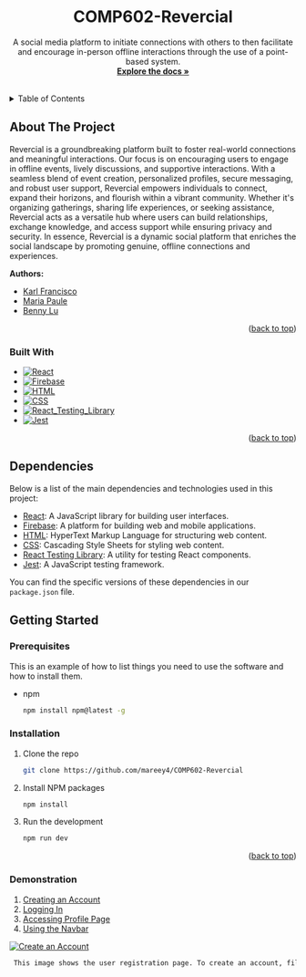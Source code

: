 <h1 align="center">COMP602-Revercial</h3>

  <p align="center">
    A social media platform to initiate connections with others to then facilitate and encourage in-person offline     interactions through the use of a point-based system.
    <br />
    <a href="https://github.com/mareey4/COMP602-Revercial"><strong>Explore the docs »</strong></a>
    <br />
    <br />
  </p>
</div>


<!-- TABLE OF CONTENTS -->
<details>
  <summary>Table of Contents</summary>
  <ol>
    <li>
      <a href="#about-the-project">About The Project</a>
      <ul>
        <li><a href="#built-with">Built With</a></li>
      </ul>
    </li>
    <li>
      <a href="#getting-started">Getting Started</a>
      <ul>
        <li><a href="#prerequisites">Prerequisites</a></li>
        <li><a href="#installation">Installation</a></li>
      </ul>
    </li>
  </ol>
</details>



<!-- ABOUT THE PROJECT -->
## About The Project
Revercial is a groundbreaking platform built to foster real-world connections and meaningful interactions. Our focus is on encouraging users to engage in offline events, lively discussions, and supportive interactions. With a seamless blend of event creation, personalized profiles, secure messaging, and robust user support, Revercial empowers individuals to connect, expand their horizons, and flourish within a vibrant community. Whether it's organizing gatherings, sharing life experiences, or seeking assistance, Revercial acts as a versatile hub where users can build relationships, exchange knowledge, and access support while ensuring privacy and security. In essence, Revercial is a dynamic social platform that enriches the social landscape by promoting genuine, offline connections and experiences.

**Authors:**
- [Karl Francisco](https://github.com/Ph4nt45m)
- [Maria Paule](https://github.com/mareey4)
- [Benny Lu](https://github.com/Benny-Lu)

<p align="right">(<a href="#readme-top">back to top</a>)</p>


### Built With

* [![React][React.js]][React-url]
* [![Firebase][Firebase.js]][Firebase-url]
* [![HTML][HTML.js]][HTML-url]
* [![CSS][CSS.js]][CSS-url]
* [![React_Testing_Library][React_Testing_Library.js]][React_Testing_Library-url]
* [![Jest][Jest.js]][Jest-url]
<p align="right">(<a href="#readme-top">back to top</a>)</p>

## Dependencies

Below is a list of the main dependencies and technologies used in this project:

- [React](https://reactjs.org/): A JavaScript library for building user interfaces.
- [Firebase](https://firebase.google.com/): A platform for building web and mobile applications.
- [HTML](https://developer.mozilla.org/en-US/docs/Web/HTML): HyperText Markup Language for structuring web content.
- [CSS](https://developer.mozilla.org/en-US/docs/Web/CSS): Cascading Style Sheets for styling web content.
- [React Testing Library](https://testing-library.com/docs/react-testing-library/intro/): A utility for testing React components.
- [Jest](https://jestjs.io/): A JavaScript testing framework.

You can find the specific versions of these dependencies in our `package.json` file.

<!-- GETTING STARTED -->
## Getting Started

### Prerequisites

This is an example of how to list things you need to use the software and how to install them.
* npm
  ```sh
  npm install npm@latest -g
  ```

### Installation

1. Clone the repo
   ```sh
   git clone https://github.com/mareey4/COMP602-Revercial
   ```
2. Install NPM packages
   ```sh
   npm install
   ```
3. Run the development
   ```sh
   npm run dev
   ```

<p align="right">(<a href="#readme-top">back to top</a>)</p>

### Demonstration

1. [Creating an Account](#creating-an-account)
2. [Logging In](#logging-in)
3. [Accessing Profile Page](#accessing-profile-page)
4. [Using the Navbar](#using-the-navbar)

[![Create an Account](https://i.imgur.com/jqz2nI7.png)](https://imgur.com/jqz2nI7)
```sh
 This image shows the user registration page. To create an account, fill in the required fields, including your email, username, and password, and then click the "Sign Up" button.
```
<!-- MARKDOWN LINKS & IMAGES -->
<!-- https://www.markdownguide.org/basic-syntax/#reference-style-links -->
[React.js]: https://img.shields.io/badge/React-20232A?style=for-the-badge&logo=react&logoColor=61DAFB
[React-url]: https://reactjs.org/
[Firebase.js]: https://img.shields.io/badge/Firebase-9.x-orange
[Firebase-url]: https://firebase.google.com/
[HTML.js]: https://img.shields.io/badge/HTML-20232A?style=for-the-badge&logo=html5&logoColor=E34F26
[HTML-url]: https://developer.mozilla.org/en-US/docs/Web/HTML
[CSS.js]: https://img.shields.io/badge/CSS-20232A?style=for-the-badge&logo=css3&logoColor=1572B6
[CSS-url]: https://developer.mozilla.org/en-US/docs/Web/CSS
[React_Testing_Library.js]: https://img.shields.io/badge/React%20Testing%20Library-20232A?style=for-the-badge&logo=react&logoColor=61DAFB
[React_Testing_Library-url]: https://testing-library.com/docs/react-testing-library/intro/
[Jest.js]: https://img.shields.io/badge/Jest-20232A?style=for-the-badge&logo=jest&logoColor=15C213
[Jest-url]: https://jestjs.io/

